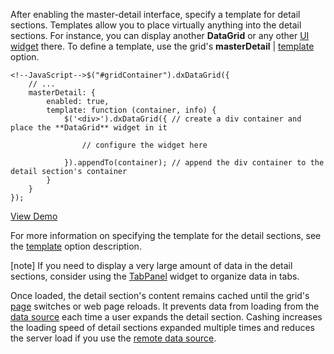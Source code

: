 After enabling the master-detail interface, specify a template for detail sections. Templates allow you to place virtually anything into the detail sections. For instance, you can display another **DataGrid** or any other [UI widget](/api-reference/10%20UI%20Widgets/dxAccordion '/Documentation/ApiReference/UI_Widgets/') there. To define a template, use the grid's **masterDetail** | [template](/api-reference/10%20UI%20Widgets/dxDataGrid/1%20Configuration/masterDetail/template.md '/Documentation/ApiReference/UI_Widgets/dxDataGrid/Configuration/masterDetail/#template') option.

	<!--JavaScript-->$("#gridContainer").dxDataGrid({
		// ...
		masterDetail: {
			enabled: true,
			template: function (container, info) {
				$('<div>').dxDataGrid({ // create a div container and place the **DataGrid** widget in it
					
					// configure the widget here

				}).appendTo(container); // append the div container to the detail section's container
			}
		}
	});

<a href="http://js.devexpress.com/Demos/WidgetsGallery/#demo/datagridgridmaster-detailmasterdetailssimple/" class="button orange small fix-width-155" style="margin-right: 20px;" target="_blank">View Demo</a>

For more information on specifying the template for the detail sections, see the [template](/api-reference/10%20UI%20Widgets/dxDataGrid/1%20Configuration/masterDetail/template.md '/Documentation/ApiReference/UI_Widgets/dxDataGrid/Configuration/masterDetail/#template') option description.

[note] If you need to display a very large amount of data in the detail sections, consider using the [TabPanel](/api-reference/10%20UI%20Widgets/dxTabPanel '/Documentation/ApiReference/UI_Widgets/dxTabPanel/') widget to organize data in tabs.

Once loaded, the detail section's content remains cached until the grid's [page](/concepts/10%20UI%20Widgets/70%20Data%20Grid/015%20Data%20Navigation/20%20Pager%20Navigation.md '/Documentation/Guide/UI_Widgets/Data_Grid/Data_Navigation/#Pager_Navigation') switches or web page reloads. It prevents data from loading from the [data source](/concepts/10%20UI%20Widgets/70%20Data%20Grid/010%20Data%20Binding/05%20Data%20Binding.md '/Documentation/Guide/UI_Widgets/Data_Grid/Data_Binding/') each time a user expands the detail section. Cashing increases the loading speed of detail sections expanded multiple times and reduces the server load if you use the [remote data source](/concepts/10%20UI%20Widgets/70%20Data%20Grid/010%20Data%20Binding/10%20Provide%20Data/30%20Using%20the%20Data%20Layer/30%20Using%20an%20ODataStore.md '/Documentation/Guide/UI_Widgets/Data_Grid/Data_Binding/#Provide_Data/Using_the_Data_Layer/Using_an_ODataStore').

